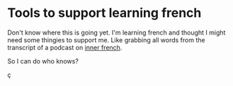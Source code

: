 # Tools to support learning french

Don't know where this is going yet. I'm learning french and thought I 
might need some thingies to support me. Like grabbing all words from 
the transcript of a podcast on [inner french](https://innerfrench.com/). 

So I can do who knows?

ç